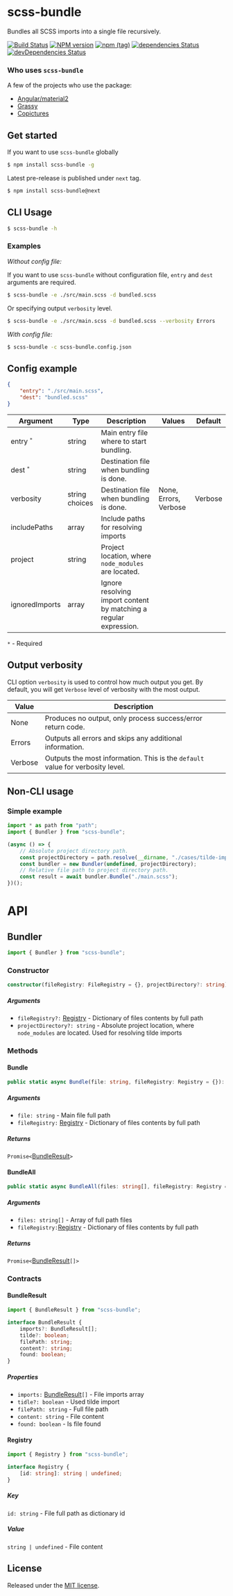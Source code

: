 # scss-bundle

Bundles all SCSS imports into a single file recursively.

[![Build Status](https://travis-ci.org/SimplrJS/scss-bundle.svg?branch=master)](https://travis-ci.org/SimplrJS/scss-bundle)
[![NPM version](http://img.shields.io/npm/v/scss-bundle.svg)](https://www.npmjs.com/package/scss-bundle) 
[![npm (tag)](https://img.shields.io/npm/v/scss-bundle/next.svg)](https://www.npmjs.com/package/scss-bundle)
[![dependencies Status](https://david-dm.org/simplrjs/scss-bundle/status.svg)](https://david-dm.org/simplrjs/scss-bundle) 
[![devDependencies Status](https://david-dm.org/simplrjs/scss-bundle/dev-status.svg)](https://david-dm.org/simplrjs/scss-bundle?type=dev)

### Who uses `scss-bundle`

A few of the projects who use the package:

*   [Angular/material2](https://github.com/angular/material2)
*   [Grassy](https://github.com/lazarljubenovic/grassy)
*   [Copictures](https://copictures.com)

## Get started

If you want to use `scss-bundle` globally

```sh
$ npm install scss-bundle -g
```

Latest pre-release is published under `next` tag.

```sh
$ npm install scss-bundle@next
```

## CLI Usage

```sh
$ scss-bundle -h
```

### Examples

_Without config file:_

If you want to use `scss-bundle` without configuration file, `entry` and `dest` arguments are required.

```sh
$ scss-bundle -e ./src/main.scss -d bundled.scss
```

Or specifying output `verbosity` level.

```sh
$ scss-bundle -e ./src/main.scss -d bundled.scss --verbosity Errors
```

_With config file:_

```sh
$ scss-bundle -c scss-bundle.config.json
```

## Config example

```json
{
    "entry": "./src/main.scss",
    "dest": "bundled.scss"
}
```

| Argument             | Type           | Description                                         | Values                | Default |
| -------------------- | -------------- | --------------------------------------------------- | --------------------- | ------- |
| entry <sup>`*`</sup> | string         | Main entry file where to start bundling.            |                       |         |
| dest <sup>`*`</sup>  | string         | Destination file when bundling is done.             |                       |         |
| verbosity            | string choices | Destination file when bundling is done.             | None, Errors, Verbose | Verbose |
| includePaths         | array          | Include paths for resolving imports                 |                       |         |
| project              | string         | Project location, where `node_modules` are located. |                       |         |
| ignoredImports       | array          | Ignore resolving import content by matching a regular expression.|          |         |
`*` - Required

## Output verbosity

CLI option `verbosity` is used to control how much output you get. By default, you will get `Verbose` level of verbosity with the most output.

| Value   | Description                                                                    |
| ------- | ------------------------------------------------------------------------------ |
| None    | Produces no output, only process success/error return code.                    |
| Errors  | Outputs all errors and skips any additional information.                       |
| Verbose | Outputs the most information. This is the `default` value for verbosity level. |

## Non-CLI usage

### Simple example

```typescript
import * as path from "path";
import { Bundler } from "scss-bundle";

(async () => {
    // Absolute project directory path.
    const projectDirectory = path.resolve(__dirname, "./cases/tilde-import");
    const bundler = new Bundler(undefined, projectDirectory);
    // Relative file path to project directory path.
    const result = await bundler.Bundle("./main.scss");
})();

```

# API

## Bundler

```typescript
import { Bundler } from "scss-bundle";
```

### Constructor

```ts
constructor(fileRegistry: FileRegistry = {}, projectDirectory?: string) {}
```

##### Arguments

*   `fileRegistry?:` [Registry](#registry) - Dictionary of files contents by full path
*   `projectDirectory?: string` - Absolute project location, where `node_modules` are located. Used for resolving tilde imports

### Methods

#### Bundle

```typescript
public static async Bundle(file: string, fileRegistry: Registry = {}): Promise<BundleResult>
```

##### Arguments

*   `file: string` - Main file full path
*   `fileRegistry:` [Registry](#registry) - Dictionary of files contents by full path

##### Returns

`Promise<`[BundleResult](#bundleresult)`>`

#### BundleAll

```typescript
public static async BundleAll(files: string[], fileRegistry: Registry = {}): Promise<BundleResult[]>
```

##### Arguments

*   `files: string[]` - Array of full path files
*   `fileRegistry:`[Registry](#registry) - Dictionary of files contents by full path

##### Returns

`Promise<`[BundleResult](#bundleresult)`[]>`

### Contracts

#### BundleResult

```typescript
import { BundleResult } from "scss-bundle";
```

```typescript
interface BundleResult {
    imports?: BundleResult[];
    tilde?: boolean;
    filePath: string;
    content?: string;
    found: boolean;
}
```

##### Properties

*   `imports:` [BundleResult](#bundleresult)`[]` - File imports array
*   `tidle?: boolean` - Used tilde import
*   `filePath: string` - Full file path
*   `content: string` - File content
*   `found: boolean` - Is file found

#### Registry

```typescript
import { Registry } from "scss-bundle";
```

```typescript
interface Registry {
    [id: string]: string | undefined;
}
```

##### Key

`id: string` - File full path as dictionary id

##### Value

`string | undefined` - File content

## License

Released under the [MIT license](LICENSE).
